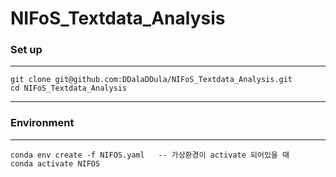 # NIFoS_Textdata_Analysis
### Set up
---

    git clone git@github.com:DDalaDDula/NIFoS_Textdata_Analysis.git
    cd NIFoS_Textdata_Analysis

---
### Environment
---

    conda env create -f NIFOS.yaml   -- 가상환경이 activate 되어있을 때
    conda activate NIFOS

